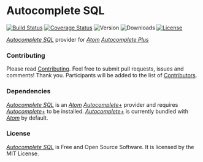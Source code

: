 # Autocomplete SQL
[![Build Status](https://travis-ci.org/webdevel/autocomplete-sql.svg?branch=master)](https://travis-ci.org/webdevel/autocomplete-sql)
[![Coverage Status](https://coveralls.io/repos/github/webdevel/autocomplete-sql/badge.svg?branch=master)](https://coveralls.io/github/webdevel/autocomplete-sql?branch=master)
![Version](https://img.shields.io/apm/v/autocomplete-sql.svg)
![Downloads](https://img.shields.io/apm/dm/autocomplete-sql.svg)
[![License](https://img.shields.io/apm/l/icon-fonts.svg?style=flat)](https://atom.io/packages/autocomplete-sql)

*[Autocomplete SQL]* provider for *[Atom]* *[Autocomplete Plus]*

### Contributing
Please read [Contributing]. Feel free to submit pull requests, issues and comments! Thank you. Participants will be added to the list of [Contributors].

### Dependencies
*[Autocomplete SQL]* is an *[Atom]* *[Autocomplete+]* provider and requires *[Autocomplete+]* to be installed. *[Autocomplete+]* is currently bundled with *[Atom]* by default.

### License
*[Autocomplete SQL]* is Free and Open Source Software. It is licensed by the MIT License.

[Atom]: https://atom.io/
[Autocomplete Plus]: https://github.com/atom/autocomplete-plus
[Autocomplete+]: https://github.com/atom/autocomplete-plus
[Autocomplete SQL]: https://github.com/webdevel/autocomplete-sql
[Contributors]: https://github.com/webdevel/autocomplete-sql/blob/master/CONTRIBUTORS.md
[Contributing]: https://github.com/webdevel/autocomplete-sql/blob/master/CONTRIBUTING.md

